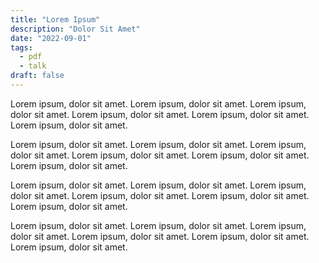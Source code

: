 ```yaml
---
title: "Lorem Ipsum"
description: "Dolor Sit Amet"
date: "2022-09-01"
tags:
  - pdf
  - talk
draft: false
---
```


Lorem ipsum, dolor sit amet. Lorem ipsum, dolor sit amet. Lorem ipsum, dolor sit amet. Lorem ipsum, dolor sit amet. Lorem ipsum, dolor sit amet. Lorem ipsum, dolor sit amet.

Lorem ipsum, dolor sit amet. Lorem ipsum, dolor sit amet. Lorem ipsum, dolor sit amet. Lorem ipsum, dolor sit amet. Lorem ipsum, dolor sit amet. Lorem ipsum, dolor sit amet.

Lorem ipsum, dolor sit amet. Lorem ipsum, dolor sit amet. Lorem ipsum, dolor sit amet. Lorem ipsum, dolor sit amet. Lorem ipsum, dolor sit amet. Lorem ipsum, dolor sit amet.

Lorem ipsum, dolor sit amet. Lorem ipsum, dolor sit amet. Lorem ipsum, dolor sit amet. Lorem ipsum, dolor sit amet. Lorem ipsum, dolor sit amet. Lorem ipsum, dolor sit amet.
